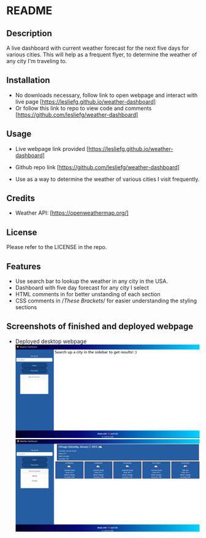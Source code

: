 # README

## Description

A live dashboard with current weather forecast for the next five days for various cities. This will help as a frequent flyer, to determine the weather of any city I'm traveling to.

## Installation

- No downloads necessary, follow link to open webpage and interact with live page [https://lesliefg.github.io/weather-dashboard]
- Or follow this link to repo to view code and comments [https://github.com/lesliefg/weather-dashboard]

## Usage

- Live webpage link provided [https://lesliefg.github.io/weather-dashboard]
- Github repo link [https://github.com/lesliefg/weather-dashboard]

- Use as a way to determine the weather of various cities I visit frequently.

## Credits

- Weather API: [https://openweathermap.org/]

## License

Please refer to the LICENSE in the repo.

## Features
- Use search bar to lookup the weather in any city in the USA.
- Dashboard with five day forecast for any city I select
- HTML comments in <!--These brackets--> for better unstanding of each section 
- CSS comments in /*These Brackets*/ for easier understanding the styling sections

## Screenshots of finished and deployed webpage
- Deployed desktop webpage 
![alt text](/assets/images/no-city.png)
![alt text](/assets/images/searched.png)
